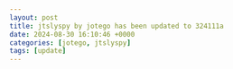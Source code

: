 ```yaml
---
layout: post
title: jtslyspy by jotego has been updated to 324111a
date: 2024-08-30 16:10:46 +0000
categories: [jotego, jtslyspy]
tags: [update]
---
```


